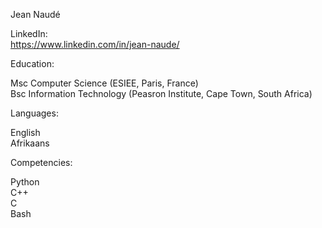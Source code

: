 Jean Naudé

LinkedIn: <br>
https://www.linkedin.com/in/jean-naude/

Education:

Msc Computer Science (ESIEE, Paris, France) <br>
Bsc Information Technology (Peasron Institute, Cape Town, South Africa) <br>

Languages:

English <br>
Afrikaans

Competencies:

Python <br>
C++ <br>
C <br>
Bash <br>
